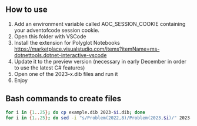 
## How to use

1. Add an environment variable called AOC_SESSION_COOKIE containing your adventofcode session cookie.
2. Open this folder with VSCode
3. Install the extension for Polyglot Notebooks https://marketplace.visualstudio.com/items?itemName=ms-dotnettools.dotnet-interactive-vscode
4. Update it to the preview version (necessary in early December in order to use the latest C# features)
5. Open one of the 2023-x.dib files and run it
6. Enjoy

## Bash commands to create files

```bash
for i in {1..25}; do cp example.dib 2023-$i.dib; done
for i in {1..25}; do sed -i "s/Problem(2022,8)/Problem(2023,$i)/" 2023-$i.dib; done
```